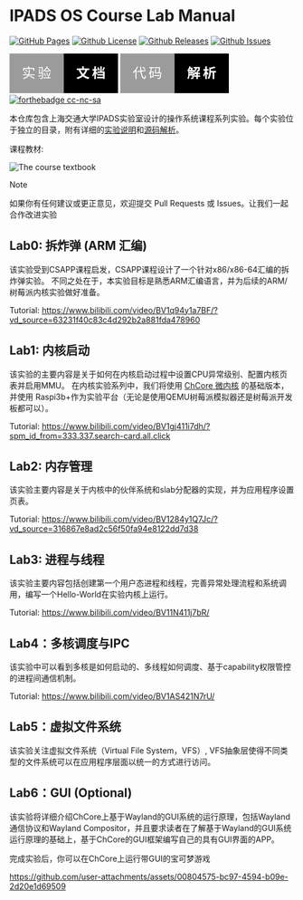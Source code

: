# IPADS OS Course Lab Manual

[![GitHub Pages](https://github.com/SJTU-IPADS/OS-Course-Lab/actions/workflows/github-pages.yml/badge.svg)](https://sjtu-ipads.github.io/OS-Course-Lab/)
[![Github License](https://img.shields.io/github/license/SJTU-IPADS/OS-Course-Lab)](https://github.com/SJTU-IPADS/OS-Course-Lab/blob/main/LICENSE)
[![Github Releases](https://img.shields.io/github/v/release/SJTU-IPADS/OS-Course-Lab)](https://github.com/SJTU-IPADS/OS-Course-Lab/releases/latest)
[![Github Issues](https://img.shields.io/github/issues/SJTU-IPADS/OS-Course-Lab)](https://github.com/SJTU-IPADS/OS-Course-Lab/issues)

[![forthebadge lab](Assets/lab.svg)](https://sjtu-ipads.github.io/OS-Course-Lab/)
[![forthebadge source code](Assets/source.svg)](https://sjtu-ipads.github.io/OS-Course-Lab/Appendix/source-code/Lab1/booting.html)
[![forthebadge cc-nc-sa](http://ForTheBadge.com/images/badges/cc-nc-sa.svg)](https://creativecommons.org/licenses/by-nc-sa/4.0)

本仓库包含上海交通大学IPADS实验室设计的操作系统课程系列实验。每个实验位于独立的目录，附有详细的[实验说明](https://sjtu-ipads.github.io/OS-Course-Lab/)和[源码解析](https://sjtu-ipads.github.io/OS-Course-Lab/Appendix/source-code/Lab1/booting.html)。

课程教材:

<img src="Assets/os-book.jpeg" alt="The course textbook" style="width:300px;height:300px;">

> [!NOTE]
> 如果你有任何建议或更正意见，欢迎提交 Pull Requests 或 Issues。让我们一起合作改进实验

## Lab0: 拆炸弹 (ARM 汇编)

该实验受到CSAPP课程启发，CSAPP课程设计了一个针对x86/x86-64汇编的拆炸弹实验。
不同之处在于，本实验目标是熟悉ARM汇编语言，并为后续的ARM/树莓派内核实验做好准备。

Tutorial: <https://www.bilibili.com/video/BV1q94y1a7BF/?vd_source=63231f40c83c4d292b2a881fda478960>

## Lab1: 内核启动

该实验的主要内容是关于如何在内核启动过程中设置CPU异常级别、配置内核页表并启用MMU。
在内核实验系列中，我们将使用 [ChCore 微内核](https://www.usenix.org/conference/atc20/presentation/gu) 的基础版本，并使用 Raspi3b+作为实验平台（无论是使用QEMU树莓派模拟器还是树莓派开发板都可以）。

Tutorial: <https://www.bilibili.com/video/BV1gj411i7dh/?spm_id_from=333.337.search-card.all.click>

## Lab2: 内存管理

该实验主要内容是关于内核中的伙伴系统和slab分配器的实现，并为应用程序设置页表。

Tutorial: <https://www.bilibili.com/video/BV1284y1Q7Jc/?vd_source=316867e8ad2c56f50fa94e8122dd7d38>

## Lab3: 进程与线程

该实验主要内容包括创建第一个用户态进程和线程，完善异常处理流程和系统调用，编写一个Hello-World在实验内核上运行。

Tutorial: <https://www.bilibili.com/video/BV11N411j7bR/>

## Lab4：多核调度与IPC

该实验中可以看到多核是如何启动的、多线程如何调度、基于capability权限管控的进程间通信机制。

Tutorial: <https://www.bilibili.com/video/BV1AS421N7rU/>

## Lab5：虚拟文件系统

该实验关注虚拟文件系统（Virtual File System，VFS）, VFS抽象层使得不同类型的文件系统可以在应用程序层面以统一的方式进行访问。

## Lab6：GUI (Optional)

该实验将详细介绍ChCore上基于Wayland的GUI系统的运行原理，包括Wayland通信协议和Wayland Compositor，并且要求读者在了解基于Wayland的GUI系统运行原理的基础上，基于ChCore的GUI框架编写自己的具有GUI界面的APP。

完成实验后，你可以在ChCore上运行带GUI的宝可梦游戏

https://github.com/user-attachments/assets/00804575-bc97-4594-b09e-2d20e1d69509

